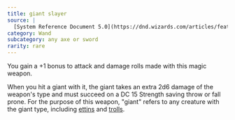 ```yaml
---
title: giant slayer
source: |
  [System Reference Document 5.0](https://dnd.wizards.com/articles/features/systems-reference-document-srd)
category: Wand
subcategory: any axe or sword
rarity: rare
---
```


You gain a +1 bonus to attack and damage rolls made with this magic weapon.

When you hit a giant with it, the giant takes an extra 2d6 damage of the weapon's type and must succeed on a DC 15 Strength saving throw or fall prone. For the purpose of this weapon, "giant" refers to any creature with the giant type, including [ettins](/monsters/ettin/) and [trolls](/monsters/troll/).

